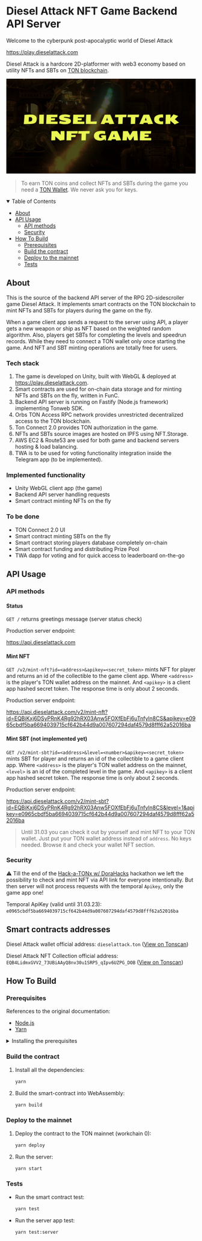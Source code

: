 # Diesel Attack NFT Game Backend API Server

Welcome to the cyberpunk post-apocalyptic world of Diesel Attack

https://play.dieselattack.com

Diesel Attack is a hardcore 2D-platformer with web3 economy based on utility NFTs and SBTs on [TON blockchain](https://ton.org).



![Diesel Attack NFT Game banner 1200x600](/docs/img/diesel-attack-banner_1200x600.jpg)

>To earn TON coins and collect NFTs and SBTs during the game you need a [TON Wallet](https://ton.org/en/wallets). 
>We never ask you for keys.


<details open="open">
<summary>Table of Contents</summary>

- [About](#about)
- [API Usage](#api-usage)
    - [API methods](#api-methods)
    - [Security](#security)
- [How To Build](#how-to-build)
    - [Prerequisites](#prerequisites)
    - [Build the contract](#build-the-contract)
    - [Deploy to the mainnet](#deploy-to-the-mainnet)
    - [Tests](#tests)



</details>

## About

This is the source of the backend API server of the RPG 2D-sidescroller game Diesel Attack. It implements smart contracts on the TON blockchain to mint NFTs and SBTs for players during the game on the fly. 

When a game client app sends a request to the server using API, a player gets a new weapon or ship as NFT based on the weighted random algorithm. Also, players get SBTs for completing the levels and speedrun records. While they need to connect a TON wallet only once starting the game. And NFT and SBT minting operations are totally free for users.

### Tech stack

1. The game is developed on Unity, built with WebGL & deployed at https://play.dieselattack.com.
2. Smart contracts are used for on-chain data storage and for minting NFTs and SBTs on the fly, written in FunC. 
3. Backend API server is running on Fastify (Node.js framework) implementing Tonweb SDK. 
4. Orbs TON Access RPC network provides unrestricted decentralized access to the TON blockchain. 
5. Ton Connect 2.0 provides TON authorization in the game. 
6. NFTs and SBTs source images are hosted on IPFS using NFT.Storage. 
7. AWS EC2 & Route53 are used for both game and backend servers hosting & load balancing. 
8. TWA is to be used for voting functionality integration inside the Telegram app (to be implemented).

### Implemented functionality

- Unity WebGL client app (the game)
- Backend API server handling requests
- Smart contract minting NFTs on the fly


### To be done

- TON Connect 2.0 UI
- Smart contract minting SBTs on the fly
- Smart contract storing players database completely on-chain
- Smart contract funding and distributing Prize Pool
- TWA dapp for voting and for quick access to leaderboard on-the-go



## API Usage



### API methods

#### Status

`GET /` returns greetings message (server status check)

Production server endpoint:

https://api.dieselattack.com

#### Mint NFT

`GET /v2/mint-nft?id=<address>&apikey=<secret_token>` mints NFT for player and returns an id of the collectible to the game client app. Where `<address>` is the player's TON wallet address on the mainnet. And `<apikey>` is a client app hashed secret token. The response time is only about 2 seconds.

Production server endpoint:

https://api.dieselattack.com/v2/mint-nft?id=EQBiKxj6DSyPRnK4Rg92hRX03Anw5FOXfEbFj6uTnfyln8CS&apikey=e0965cbdf5ba6694039715cf642b44d9a007607294daf4579d8fff62a52016ba


#### Mint SBT (not implemented yet)

`GET /v2/mint-sbt?id=<address>&level=<number>&apikey=<secret_token>` mints SBT for player and returns an id of the collectible to a game client app. Where `<address>` is the player's TON wallet address on the mainnet, `<level>` is an id of the completed level in the game. And `<apikey>` is a client app hashed secret token. The response time is only about 2 seconds.

Production server endpoint:

https://api.dieselattack.com/v2/mint-sbt?id=EQBiKxj6DSyPRnK4Rg92hRX03Anw5FOXfEbFj6uTnfyln8CS&level=1&apikey=e0965cbdf5ba6694039715cf642b44d9a007607294daf4579d8fff62a52016ba

>Until 31.03 you can check it out by yourself and mint NFT to your TON wallet. Just put your TON wallet address instead of `address`. No keys needed. Browse it and check your wallet NFT section.


### Security

:warning: Till the end of the [Hack-a-TONx w/ DoraHacks](https://dorahacks.io/hackathon/hack-a-tonx/detail) hackathon we left the possibility to check and mint NFT via API link for everyone intentionally.
But then server will not process requests with the temporal `Apikey`, only the game app one!

Temporal ApiKey (valid until 31.03.23): `e0965cbdf5ba6694039715cf642b44d9a007607294daf4579d8fff62a52016ba`

## Smart contracts addresses

Diesel Attack wallet official address: `dieselattack.ton` ([View on Tonscan](https://tonscan.org/address/dieselattack.ton))

Diesel Attack NFT Collection official address: `EQB4LidmxGVV2_73UBiAAyQ8nv30u1SRP5_qIpv6UZPG_DOB` ([View on Tonscan](https://tonscan.org/address/EQB4LidmxGVV2_73UBiAAyQ8nv30u1SRP5_qIpv6UZPG_DOB))

## How To Build

### Prerequisites

References to the original documentation:

- [Node.js](https://nodejs.org/en/download/package-manager/)
- [Yarn](https://yarnpkg.com/getting-started/install)

<details>
<summary>Installing the prerequisites</summary>
</details>


### Build the contract

1. Install all the dependencies:
    ```sh
    yarn
    ```

2. Build the smart-contract into WebAssembly:
    ```sh
    yarn build
    ```


### Deploy to the mainnet

1. Deploy the contract to the TON mainnet (workchain 0):
    ```sh
    yarn deploy
    ```

2. Run the server:
    ```sh
    yarn start
    ```


### Tests

- Run the smart contract test:
    ```sh
    yarn test
    ```

- Run the server app test:
    ```sh
    yarn test:server
    ```
